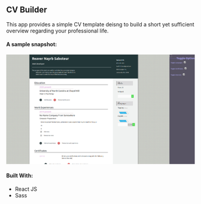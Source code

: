 ## CV Builder
This app provides a simple CV template deisng to build a short yet sufficient overview regarding your professional life.


#### A sample snapshot:
![cvsample](https://raw.githubusercontent.com/law911012eqw/MyScreenshots/main/host_images/cv-sample2.png)

#### Built With:
* React JS
* Sass